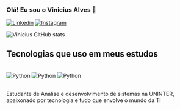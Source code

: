 ### Olá! Eu sou o Vinicius Alves 👋

[![Linkedin](https://img.shields.io/badge/LinkedIn-0077B5?style=for-the-badge&logo=linkedin&logoColor=white)](https://www.linkedin.com/in/vinicius-alves-7a7457246/)
[![Instagram](https://img.shields.io/badge/Instagram-E4405F?style=for-the-badge&logo=instagram&logoColor=white)](https://www.instagram.com/vinicius_afv/)

![Vinicius GitHub stats](https://github-readme-stats.vercel.app/api?username=DevVini1&show_icons=true&theme=dracula)

## Tecnologias que uso em meus estudos 

<div style= "display: inline_block"><br/>
    <img align="center" alt="Python" src="https://img.shields.io/badge/Python-14354C?style=for-the-badge&logo=python&logoColor=white"/>
    <img align="center" alt="Python" src="https://img.shields.io/badge/Java-ED8B00?style=for-the-badge&logo=openjdk&logoColor=white"/>
    <img align="center" alt="Python" src="https://img.shields.io/badge/Linux-FCC624?style=for-the-badge&logo=linux&logoColor=black"/>

</div><br/>

Estudante de Analise e desenvolvimento de sistemas na UNINTER, apaixonado por tecnologia e tudo que envolve o mundo da TI
